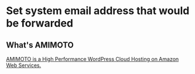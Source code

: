 # Set system email address that would be forwarded

## What's AMIMOTO

[AMIMOTO is a High Performance WordPress Cloud Hosting on Amazon Web Services.](http://amimoto-ami.com/)
